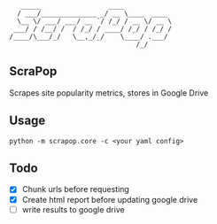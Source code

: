 ```
   _____                 ____            
  / ___/______________ _/ __ \____  ____
  \__ \/ ___/ ___/ __ `/ /_/ / __ \/ __ \
 ___/ / /__/ /  / /_/ / ____/ /_/ / /_/ /
/____/\___/_/   \__,_/_/    \____/ .___/
                                /_/      
```
ScraPop
----

Scrapes site popularity metrics, stores in Google Drive

Usage
----

```
python -m scrapop.core -c <your yaml config>
```

Todo
----

- [x] Chunk urls before requesting
- [x] Create html report before updating google drive
- [ ] write results to google drive
